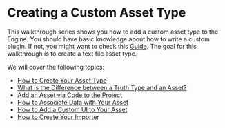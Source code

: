 # Creating a Custom Asset Type

This walkthrough series shows you how to add a custom asset type to the Engine. You should have basic knowledge about how to write a custom plugin. If not, you might want to check this [Guide]({{base_url}}extending_the_machinery/the_plugin_system.html). The goal for this walkthrough is to create a text file asset type.

We will cover the following topics:

- [How to Create Your Asset Type]({{base_url}}/tutorials/the_truth/custom_asset/part1.html#creating-an-asset-the-truth-type)
- [What is the Difference between a Truth Type and an Asset?]({{base_url}}/tutorials/the_truth/custom_asset/part1.html#what-is-the-difference-between-truth-type-and-asset)
- [Add an Asset via Code to the Project]({{base_url}}/tutorials/the_truth/custom_asset/part1.html#appendix-adding-an-asset-via-code-to-the-asset-browser)
- [How to Associate Data with Your Asset]({{base_url}}/tutorials/the_truth/custom_asset/part2.html#text-file-asset)
- [How to Add a Custom UI to Your Asset]({{base_url}}/tutorials/the_truth/custom_asset/part2.html#custom-ui)
- [How to Create Your Importer]({{base_url}}/tutorials/the_truth/custom_asset/part3.html#custom-importer-for-text-files)

